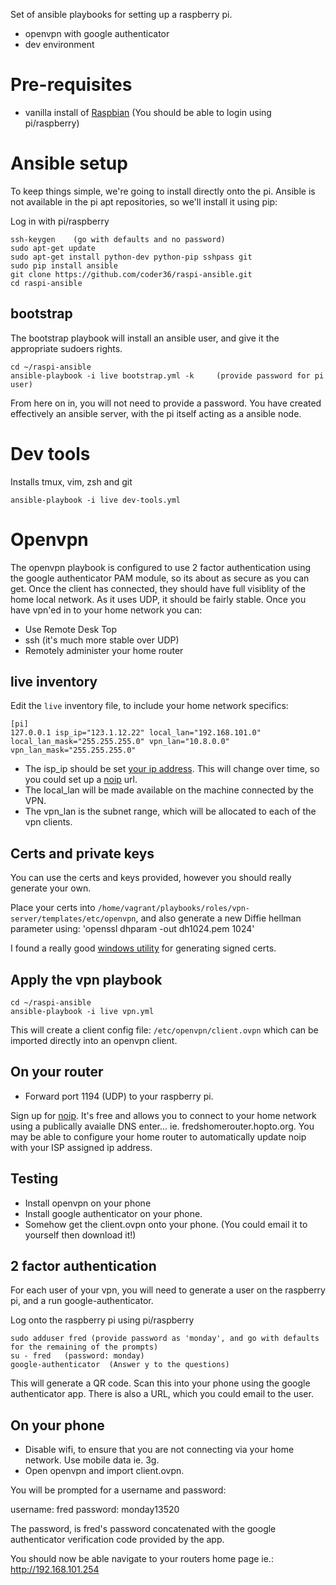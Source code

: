 Set of ansible playbooks for setting up a raspberry pi.

* openvpn with google authenticator
* dev environment

# Pre-requisites
* vanilla install of [Raspbian](http://downloads.raspberrypi.org/raspbian_latest)  (You should be able to login using pi/raspberry)


# Ansible setup
To keep things simple, we're going to install directly onto the pi. Ansible is not available in the pi apt 
repositories, so we'll install it using pip:


Log in with pi/raspberry

    ssh-keygen    (go with defaults and no password)
    sudo apt-get update
    sudo apt-get install python-dev python-pip sshpass git
    sudo pip install ansible
    git clone https://github.com/coder36/raspi-ansible.git
    cd raspi-ansible


## bootstrap

The bootstrap playbook will install an ansible user, and give it the appropriate sudoers rights.

    cd ~/raspi-ansible
    ansible-playbook -i live bootstrap.yml -k     (provide password for pi user)

From here on in, you will not need to provide a password.  You have created effectively an ansible server, with the pi itself acting
as a ansible node.





# Dev tools

Installs tmux, vim, zsh and git

    ansible-playbook -i live dev-tools.yml




# Openvpn

The openvpn playbook is configured to use 2 factor authentication using the google authenticator PAM module, so its about as secure as you can get. Once the client has connected, they should have full visiblity of the home local network.   As it uses UDP, it should be fairly stable.  Once you have vpn'ed in to your home network you can:

  * Use Remote Desk Top
  * ssh (it's much more stable over UDP)
  * Remotely administer your home router


## live inventory

Edit the `live` inventory file, to include your home network specifics:

    [pi]
    127.0.0.1 isp_ip="123.1.12.22" local_lan="192.168.101.0" local_lan_mask="255.255.255.0" vpn_lan="10.8.0.0" vpn_lan_mask="255.255.255.0"

* The isp_ip should be set [your ip address](http://www.whatsmyip.org/).  This will change over time, so you could set up a [noip](http://www.noip.com) url.   
* The local_lan will be made available on the machine connected by the VPN.
* The vpn_lan is the subnet range, which will be allocated to each of the vpn clients.

## Certs and private keys

You can use the certs and keys provided, however you should really generate your own.  

Place your certs into `/home/vagrant/playbooks/roles/vpn-server/templates/etc/openvpn`, and also generate a new Diffie hellman parameter using:  'openssl dhparam -out dh1024.pem 1024'   

I found a really good [windows utility](http://sourceforge.net/projects/xca) for generating signed certs.


## Apply the vpn playbook

    cd ~/raspi-ansible
    ansible-playbook -i live vpn.yml


This will create a client config file: `/etc/openvpn/client.ovpn` which can be imported directly into an openvpn client.


## On your router

* Forward port 1194 (UDP) to your raspberry pi.

Sign up for [noip](http://www.noip.com).  It's free and allows you to connect to your home network using a publically avaialle DNS enter... ie. fredshomerouter.hopto.org.  You may be able to configure your home router to automatically update noip with your ISP assigned ip address.


## Testing
* Install openvpn on your phone
* Install google authenticator on your phone.
* Somehow get the client.ovpn onto your phone.  (You could email it to yourself then download it!)


## 2 factor authentication

For each user of your vpn, you will need to generate a user on the raspberry pi, and a run google-authenticator. 

Log onto the raspberry pi using pi/raspberry

    sudo adduser fred (provide password as 'monday', and go with defaults for the remaining of the prompts)
    su - fred   (password: monday)
    google-authenticator  (Answer y to the questions)

This will generate a QR code.  Scan this into your phone using the google authenticator app.  There is also a URL,
which you could email to the user.  


## On your phone 

* Disable wifi, to ensure that you are not connecting via your home network.  Use mobile data ie. 3g.
* Open openvpn and import client.ovpn.  

You will be prompted for a username and password:

username:  fred
password:  monday13520    

The password, is fred's password concatenated with the google authenticator verification code provided by the app.  

You should now be able navigate to your routers home page ie.: http://192.168.101.254 











